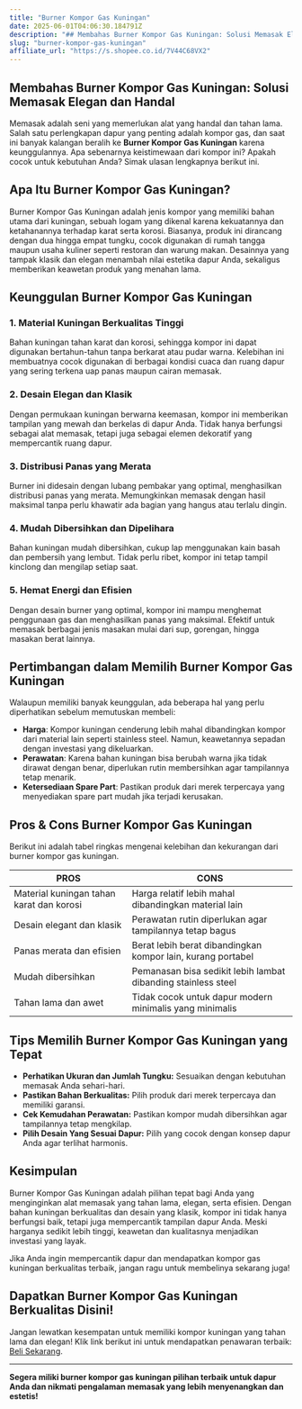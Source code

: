 ```yaml
---
title: "Burner Kompor Gas Kuningan"
date: 2025-06-01T04:06:30.184791Z
description: "## Membahas Burner Kompor Gas Kuningan: Solusi Memasak Elegan dan Handal..."
slug: "burner-kompor-gas-kuningan"
affiliate_url: "https://s.shopee.co.id/7V44C68VX2"
---
```

## Membahas Burner Kompor Gas Kuningan: Solusi Memasak Elegan dan Handal

Memasak adalah seni yang memerlukan alat yang handal dan tahan lama. Salah satu perlengkapan dapur yang penting adalah kompor gas, dan saat ini banyak kalangan beralih ke **Burner Kompor Gas Kuningan** karena keunggulannya. Apa sebenarnya keistimewaan dari kompor ini? Apakah cocok untuk kebutuhan Anda? Simak ulasan lengkapnya berikut ini.

## Apa Itu Burner Kompor Gas Kuningan?

Burner Kompor Gas Kuningan adalah jenis kompor yang memiliki bahan utama dari kuningan, sebuah logam yang dikenal karena kekuatannya dan ketahanannya terhadap karat serta korosi. Biasanya, produk ini dirancang dengan dua hingga empat tungku, cocok digunakan di rumah tangga maupun usaha kuliner seperti restoran dan warung makan. Desainnya yang tampak klasik dan elegan menambah nilai estetika dapur Anda, sekaligus memberikan keawetan produk yang menahan lama.

## Keunggulan Burner Kompor Gas Kuningan

### 1. Material Kuningan Berkualitas Tinggi

Bahan kuningan tahan karat dan korosi, sehingga kompor ini dapat digunakan bertahun-tahun tanpa berkarat atau pudar warna. Kelebihan ini membuatnya cocok digunakan di berbagai kondisi cuaca dan ruang dapur yang sering terkena uap panas maupun cairan memasak.

### 2. Desain Elegan dan Klasik

Dengan permukaan kuningan berwarna keemasan, kompor ini memberikan tampilan yang mewah dan berkelas di dapur Anda. Tidak hanya berfungsi sebagai alat memasak, tetapi juga sebagai elemen dekoratif yang mempercantik ruang dapur.

### 3. Distribusi Panas yang Merata

Burner ini didesain dengan lubang pembakar yang optimal, menghasilkan distribusi panas yang merata. Memungkinkan memasak dengan hasil maksimal tanpa perlu khawatir ada bagian yang hangus atau terlalu dingin.

### 4. Mudah Dibersihkan dan Dipelihara

Bahan kuningan mudah dibersihkan, cukup lap menggunakan kain basah dan pembersih yang lembut. Tidak perlu ribet, kompor ini tetap tampil kinclong dan mengilap setiap saat.

### 5. Hemat Energi dan Efisien

Dengan desain burner yang optimal, kompor ini mampu menghemat penggunaan gas dan menghasilkan panas yang maksimal. Efektif untuk memasak berbagai jenis masakan mulai dari sup, gorengan, hingga masakan berat lainnya.

## Pertimbangan dalam Memilih Burner Kompor Gas Kuningan

Walaupun memiliki banyak keunggulan, ada beberapa hal yang perlu diperhatikan sebelum memutuskan membeli:

- **Harga**: Kompor kuningan cenderung lebih mahal dibandingkan kompor dari material lain seperti stainless steel. Namun, keawetannya sepadan dengan investasi yang dikeluarkan.
- **Perawatan**: Karena bahan kuningan bisa berubah warna jika tidak dirawat dengan benar, diperlukan rutin membersihkan agar tampilannya tetap menarik.
- **Ketersediaan Spare Part**: Pastikan produk dari merek terpercaya yang menyediakan spare part mudah jika terjadi kerusakan.

## Pros & Cons Burner Kompor Gas Kuningan

Berikut ini adalah tabel ringkas mengenai kelebihan dan kekurangan dari burner kompor gas kuningan.

| **PROS** | **CONS** |
|---|---|
| Material kuningan tahan karat dan korosi | Harga relatif lebih mahal dibandingkan material lain |
| Desain elegant dan klasik | Perawatan rutin diperlukan agar tampilannya tetap bagus |
| Panas merata dan efisien | Berat lebih berat dibandingkan kompor lain, kurang portabel |
| Mudah dibersihkan | Pemanasan bisa sedikit lebih lambat dibanding stainless steel |
| Tahan lama dan awet | Tidak cocok untuk dapur modern minimalis yang minimalis |

## Tips Memilih Burner Kompor Gas Kuningan yang Tepat

- **Perhatikan Ukuran dan Jumlah Tungku:** Sesuaikan dengan kebutuhan memasak Anda sehari-hari.
- **Pastikan Bahan Berkualitas:** Pilih produk dari merek terpercaya dan memiliki garansi.
- **Cek Kemudahan Perawatan:** Pastikan kompor mudah dibersihkan agar tampilannya tetap mengkilap.
- **Pilih Desain Yang Sesuai Dapur:** Pilih yang cocok dengan konsep dapur Anda agar terlihat harmonis.

## Kesimpulan

Burner Kompor Gas Kuningan adalah pilihan tepat bagi Anda yang menginginkan alat memasak yang tahan lama, elegan, serta efisien. Dengan bahan kuningan berkualitas dan desain yang klasik, kompor ini tidak hanya berfungsi baik, tetapi juga mempercantik tampilan dapur Anda. Meski harganya sedikit lebih tinggi, keawetan dan kualitasnya menjadikan investasi yang layak.

Jika Anda ingin mempercantik dapur dan mendapatkan kompor gas kuningan berkualitas terbaik, jangan ragu untuk membelinya sekarang juga!

## Dapatkan Burner Kompor Gas Kuningan Berkualitas Disini!

Jangan lewatkan kesempatan untuk memiliki kompor kuningan yang tahan lama dan elegan! Klik link berikut ini untuk mendapatkan penawaran terbaik: [Beli Sekarang](https://s.shopee.co.id/7V44C68VX2).

---

**Segera miliki burner kompor gas kuningan pilihan terbaik untuk dapur Anda dan nikmati pengalaman memasak yang lebih menyenangkan dan estetis!**
